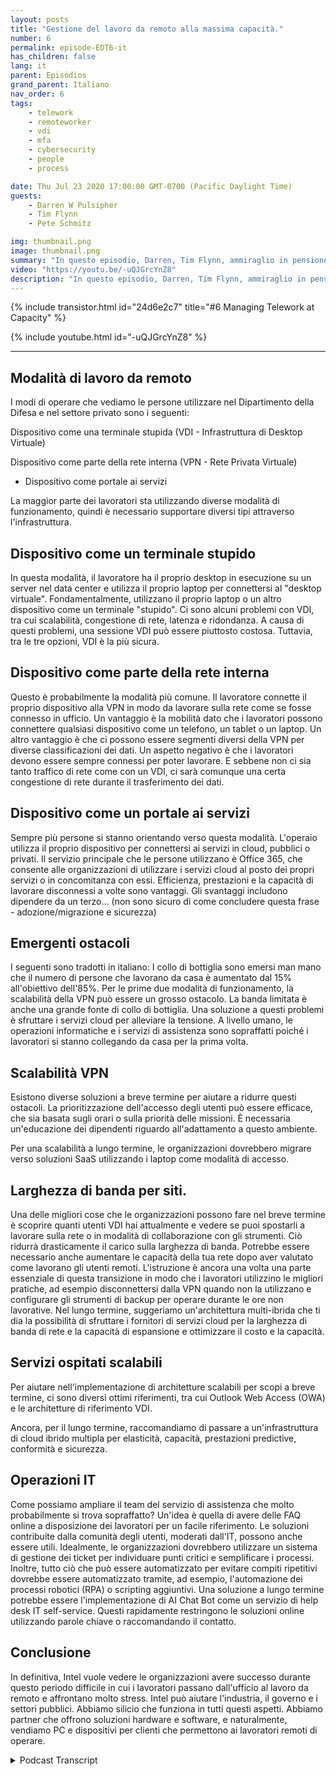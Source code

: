 ```yaml
---
layout: posts
title: "Gestione del lavoro da remoto alla massima capacità."
number: 6
permalink: episode-EDT6-it
has_children: false
lang: it
parent: Episódios
grand_parent: Italiano
nav_order: 6
tags:
    - telework
    - remoteworker
    - vdi
    - mfa
    - cybersecurity
    - people
    - process

date: Thu Jul 23 2020 17:00:00 GMT-0700 (Pacific Daylight Time)
guests:
    - Darren W Pulsipher
    - Tim Flynn
    - Pete Schmitz

img: thumbnail.png
image: thumbnail.png
summary: "In questo episodio, Darren, Tim Flynn, ammiraglio in pensione della Marina, e Pete Schmitz, responsabile delle vendite per la Marina di Intel, parlano di come gestire la crescita esplosiva dei telelavoratori a causa della pandemia di Covid-19. Discutiamo dei diversi modi in cui i lavoratori possono lavorare in remoto e comunque essere produttivi: dispositivo come terminale stupido, dispositivo come parte della rete interna e dispositivo come portale per i servizi. Comprendere questi modi di operare può aiutare a individuare i punti di sofferenza che possono ostacolare l'efficacia del tuo team."
video: "https://youtu.be/-uQJGrcYnZ8"
description: "In questo episodio, Darren, Tim Flynn, ammiraglio in pensione della Marina, e Pete Schmitz, responsabile delle vendite per la Marina di Intel, parlano di come gestire la crescita esplosiva dei telelavoratori a causa della pandemia di Covid-19. Discutiamo dei diversi modi in cui i lavoratori possono lavorare in remoto e comunque essere produttivi: dispositivo come terminale stupido, dispositivo come parte della rete interna e dispositivo come portale per i servizi. Comprendere questi modi di operare può aiutare a individuare i punti di sofferenza che possono ostacolare l'efficacia del tuo team."
---
```


<div>
{% include transistor.html id="24d6e2c7" title="#6 Managing Telework at Capacity" %}

{% include youtube.html id="-uQJGrcYnZ8" %}
</div>

---

## Modalità di lavoro da remoto

I modi di operare che vediamo le persone utilizzare nel Dipartimento della Difesa e nel settore privato sono i seguenti:

Dispositivo come una terminale stupida (VDI - Infrastruttura di Desktop Virtuale)

Dispositivo come parte della rete interna (VPN - Rete Privata Virtuale)

* Dispositivo come portale ai servizi

La maggior parte dei lavoratori sta utilizzando diverse modalità di funzionamento, quindi è necessario supportare diversi tipi attraverso l'infrastruttura.

## Dispositivo come un terminale stupido

In questa modalità, il lavoratore ha il proprio desktop in esecuzione su un server nel data center e utilizza il proprio laptop per connettersi al "desktop virtuale". Fondamentalmente, utilizzano il proprio laptop o un altro dispositivo come un terminale "stupido". Ci sono alcuni problemi con VDI, tra cui scalabilità, congestione di rete, latenza e ridondanza. A causa di questi problemi, una sessione VDI può essere piuttosto costosa. Tuttavia, tra le tre opzioni, VDI è la più sicura.

## Dispositivo come parte della rete interna

Questo è probabilmente la modalità più comune. Il lavoratore connette il proprio dispositivo alla VPN in modo da lavorare sulla rete come se fosse connesso in ufficio. Un vantaggio è la mobilità dato che i lavoratori possono connettere qualsiasi dispositivo come un telefono, un tablet o un laptop. Un altro vantaggio è che ci possono essere segmenti diversi della VPN per diverse classificazioni dei dati. Un aspetto negativo è che i lavoratori devono essere sempre connessi per poter lavorare. E sebbene non ci sia tanto traffico di rete come con un VDI, ci sarà comunque una certa congestione di rete durante il trasferimento dei dati.

## Dispositivo come un portale ai servizi

Sempre più persone si stanno orientando verso questa modalità. L'operaio utilizza il proprio dispositivo per connettersi ai servizi in cloud, pubblici o privati. Il servizio principale che le persone utilizzano è Office 365, che consente alle organizzazioni di utilizzare i servizi cloud al posto dei propri servizi o in concomitanza con essi. Efficienza, prestazioni e la capacità di lavorare disconnessi a volte sono vantaggi. Gli svantaggi includono dipendere da un terzo... (non sono sicuro di come concludere questa frase - adozione/migrazione e sicurezza)

## Emergenti ostacoli

I seguenti sono tradotti in italiano: I collo di bottiglia sono emersi man mano che il numero di persone che lavorano da casa è aumentato dal 15% all'obiettivo dell'85%. Per le prime due modalità di funzionamento, la scalabilità della VPN può essere un grosso ostacolo. La banda limitata è anche una grande fonte di collo di bottiglia. Una soluzione a questi problemi è sfruttare i servizi cloud per alleviare la tensione. A livello umano, le operazioni informatiche e i servizi di assistenza sono sopraffatti poiché i lavoratori si stanno collegando da casa per la prima volta.

## Scalabilità VPN

Esistono diverse soluzioni a breve termine per aiutare a ridurre questi ostacoli. La prioritizzazione dell'accesso degli utenti può essere efficace, che sia basata sugli orari o sulla priorità delle missioni. È necessaria un'educazione dei dipendenti riguardo all'adattamento a questo ambiente.

Per una scalabilità a lungo termine, le organizzazioni dovrebbero migrare verso soluzioni SaaS utilizzando i laptop come modalità di accesso.

## Larghezza di banda per siti.

Una delle migliori cose che le organizzazioni possono fare nel breve termine è scoprire quanti utenti VDI hai attualmente e vedere se puoi spostarli a lavorare sulla rete o in modalità di collaborazione con gli strumenti. Ciò ridurrà drasticamente il carico sulla larghezza di banda. Potrebbe essere necessario anche aumentare le capacità della tua rete dopo aver valutato come lavorano gli utenti remoti. L'istruzione è ancora una volta una parte essenziale di questa transizione in modo che i lavoratori utilizzino le migliori pratiche, ad esempio disconnettersi dalla VPN quando non la utilizzano e configurare gli strumenti di backup per operare durante le ore non lavorative. Nel lungo termine, suggeriamo un'architettura multi-ibrida che ti dia la possibilità di sfruttare i fornitori di servizi cloud per la larghezza di banda di rete e la capacità di espansione e ottimizzare il costo e la capacità.

## Servizi ospitati scalabili

Per aiutare nell'implementazione di architetture scalabili per scopi a breve termine, ci sono diversi ottimi riferimenti, tra cui Outlook Web Access (OWA) e le architetture di riferimento VDI.

Ancora, per il lungo termine, raccomandiamo di passare a un'infrastruttura di cloud ibrido multipla per elasticità, capacità, prestazioni predictive, conformità e sicurezza.

## Operazioni IT

Come possiamo ampliare il team del servizio di assistenza che molto probabilmente si trova sopraffatto? Un'idea è quella di avere delle FAQ online a disposizione dei lavoratori per un facile riferimento. Le soluzioni contribuite dalla comunità degli utenti, moderati dall'IT, possono anche essere utili. Idealmente, le organizzazioni dovrebbero utilizzare un sistema di gestione dei ticket per individuare punti critici e semplificare i processi. Inoltre, tutto ciò che può essere automatizzato per evitare compiti ripetitivi dovrebbe essere automatizzato tramite, ad esempio, l'automazione dei processi robotici (RPA) o scripting aggiuntivi. Una soluzione a lungo termine potrebbe essere l'implementazione di AI Chat Bot come un servizio di help desk IT self-service. Questi rapidamente restringono le soluzioni online utilizzando parole chiave o raccomandando il contatto.

## Conclusione

In definitiva, Intel vuole vedere le organizzazioni avere successo durante questo periodo difficile in cui i lavoratori passano dall'ufficio al lavoro da remoto e affrontano molto stress. Intel può aiutare l'industria, il governo e i settori pubblici. Abbiamo silicio che funziona in tutti questi aspetti. Abbiamo partner che offrono soluzioni hardware e software, e naturalmente, vendiamo PC e dispositivi per clienti che permettono ai lavoratori remoti di operare.



<details>
<summary> Podcast Transcript </summary>

<p></p>

</details>

